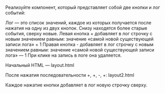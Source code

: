 Реализуйте компонент, который представляет собой две кнопки и лог событий:

Лог — это список значений, каждое из которых получается после нажатия на одну из двух кнопок. Снизу находятся более старые события, сверху новые.
Левая кнопка + добавляет в лог строчку с новым значением равным: значение «самой новой существующей записи лога» + 1
Правая кнопка - добавляет в лог строчку с новым значением равным: значение «самой новой существующей записи лога» — 1
При клике на запись в логе она удаляется.

Начальный HTML —  layout.html

После нажатия последовательности +, +, -, +:  layout2.html

Каждое нажатие кнопки добавляет в лог новую строчку сверху.
